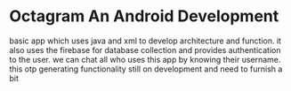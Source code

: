 # Octagram An Android Development

basic app which uses java and xml to develop architecture and function. it also uses the firebase for database collection and provides authentication to the user.
we can chat all who uses this app by knowing their username.
this otp generating functionality still on development and need to furnish a bit 
